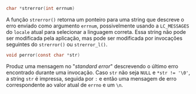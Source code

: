 
```c
char *strerror(int errnum)
```
A função `strerror()` retorna um ponteiro para uma string que descreve o erro enviado como argumento `errnum`, possivelmente usando a `LC_MESSAGES` do `locale` atual para selecionar a linguagem correta. Essa string não pode ser modificada pela aplicação, mas pode ser modificada por invocações seguintes do `strerror()` ou `strerror_l()`.

```c
void perror(const char *str)
```
Produz uma mensagem no "*standard error*" descrevendo o último erro encontrado durante uma invocação. Caso `str` não seja `NULL` e `*str != '\0'`, a string `str` é impressa, seguida por `:` e então uma mensagem de erro correspondente ao valor atual de `errno` e um `\n`.